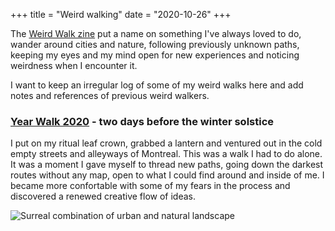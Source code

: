 +++
title = "Weird walking"
date = "2020-10-26"
+++

The [Weird Walk zine](https://www.weirdwalk.co.uk/) put a name on something I've always loved to do, wander around cities and nature, following previously unknown paths, keeping my eyes and my mind open for new experiences and noticing weirdness when I encounter it.

I want to keep an irregular log of some of my weird walks here and add notes and references of previous weird walkers.

### [Year Walk 2020](/works/photo/year_walk_2020/) - two days before the winter solstice

I put on my ritual leaf crown, grabbed a lantern and ventured out in the cold empty streets and alleyways of Montreal. This was a walk I had to do alone. It was a moment I gave myself to thread new paths, going down the darkest routes without any map, open to what I could find around and inside of me. I became more confortable with some of my fears in the process and discovered a renewed creative flow of ideas.

![Surreal combination of urban and natural landscape](/img/weird-walk.jpg "Surreal combination of urban and natural landscape")
